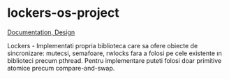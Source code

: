 # lockers-os-project
[Documentation, Design](https://unibucro0-my.sharepoint.com/personal/iulia-georgiana_talpalariu_s_unibuc_ro/_layouts/15/doc.aspx?sourcedoc={76be5579-4f14-4ccb-8ecc-ecb4090d13f5}&action=edit)

Lockers - Implementati propria biblioteca care sa ofere obiecte de sincronizare: mutecsi, semafoare, rwlocks fara a folosi pe cele existente ın biblioteci precum
pthread. Pentru implementare puteti folosi doar primitive atomice precum compare-and-swap.
